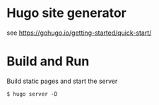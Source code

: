 # Hugo site generator

see https://gohugo.io/getting-started/quick-start/

# Build and Run

Build static pages and start the server 

```
$ hugo server -D
```
